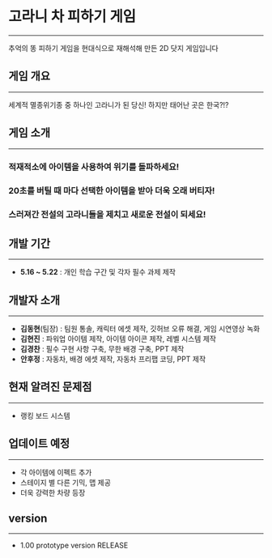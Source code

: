 # 고라니 차 피하기 게임
---
추억의 똥 피하기 게임을 현대식으로 재해석해 만든 2D 닷지 게임입니다

## 게임 개요
---
세계적 멸종위기종 중 하나인 고라니가 된 당신! 
하지만 태어난 곳은 한국?!?

## 게임 소개
---
### 적재적소에 아이템을 사용하여 위기를 돌파하세요!

### 20초를 버틸 때 마다 선택한 아이템을 받아 더욱 오래 버티자!

### 스러져간 전설의 고라니들을 제치고 새로운 전설이 되세요!

## 개발 기간
---
+ __5.16 ~ 5.22__ : 개인 학습 구간 및 각자 필수 과제 제작

## 개발자 소개
---
+ __김동현__(팀장) : 팀원 통솔, 캐릭터 에셋 제작, 깃허브 오류 해결, 게임 시연영상 녹화
+ __김현진__ : 파워업 아이템 제작, 아이템 아이콘 제작, 레벨 시스템 제작
+ __김경찬__ : 필수 구현 사항 구축, 무한 배경 구축, PPT 제작
+ __안후정__ : 자동차, 배경 에셋 제작, 자동차 프리팹 코딩, PPT 제작

## 현재 알려진 문제점
---
+ 랭킹 보드 시스템

## 업데이트 예정
---
+ 각 아이템에 이펙트 추가
+ 스테이지 별 다른 기믹, 맵 제공
+ 더욱 강력한 차량 등장

## version
---
+ 1.00 prototype version RELEASE
